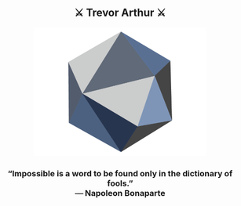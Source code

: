 <h2 align=center> ⚔️ Trevor Arthur ⚔️ </h2>

<p align=center>
  <img src="/security-overview.png" width=350px alt="Security Overview">
</p>

<h3 align=center>“Impossible is a word to be found only in the dictionary of fools.”<br>⎯⎯ Napoleon Bonaparte</h3>
